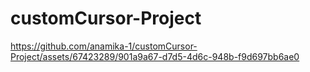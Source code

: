 # customCursor-Project

https://github.com/anamika-1/customCursor-Project/assets/67423289/901a9a67-d7d5-4d6c-948b-f9d697bb6ae0
